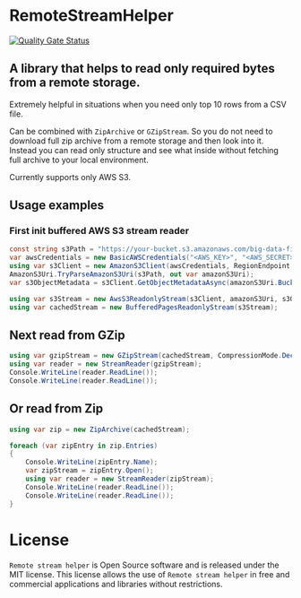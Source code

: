 # RemoteStreamHelper #

[![Quality Gate Status](https://sonarcloud.io/api/project_badges/measure?project=vladimir0ne1_RemoteStreamHelper&metric=alert_status)](https://sonarcloud.io/dashboard?id=vladimir0ne1_RemoteStreamHelper)

## A library that helps to read only required bytes from a remote storage.

Extremely helpful in situations when you need only top 10 rows from a CSV file.

Can be combined with `ZipArchive` or `GZipStream`.
So you do not need to download full zip archive from a remote storage and then look into it.
Instead you can read only structure and see what inside without fetching full archive to your local environment.

Currently supports only AWS S3.

## Usage examples

### First init buffered AWS S3 stream reader

```c#
const string s3Path = "https://your-bucket.s3.amazonaws.com/big-data-file.zip";
var awsCredentials = new BasicAWSCredentials("<AWS_KEY>", "<AWS_SECRET>");
using var s3Client = new AmazonS3Client(awsCredentials, RegionEndpoint.USEast1);
AmazonS3Uri.TryParseAmazonS3Uri(s3Path, out var amazonS3Uri);
var s3ObjectMetadata = s3Client.GetObjectMetadataAsync(amazonS3Uri.Bucket, amazonS3Uri.Key).GetAwaiter().GetResult();

using var s3Stream = new AwsS3ReadonlyStream(s3Client, amazonS3Uri, s3ObjectMetadata);
using var cachedStream = new BufferedPagesReadonlyStream(s3Stream);
```

## Next read from GZip

```c#
using var gzipStream = new GZipStream(cachedStream, CompressionMode.Decompress);
using var reader = new StreamReader(gzipStream);
Console.WriteLine(reader.ReadLine());
Console.WriteLine(reader.ReadLine());
```

## Or read from Zip
```c#
using var zip = new ZipArchive(cachedStream);

foreach (var zipEntry in zip.Entries)
{
    Console.WriteLine(zipEntry.Name);
    var zipStream = zipEntry.Open();
    using var reader = new StreamReader(zipStream);
    Console.WriteLine(reader.ReadLine());
    Console.WriteLine(reader.ReadLine());
}
```

# License
`Remote stream helper` is Open Source software and is released under the MIT license. This license allows the use of `Remote stream helper` in free and commercial applications and libraries without restrictions.
